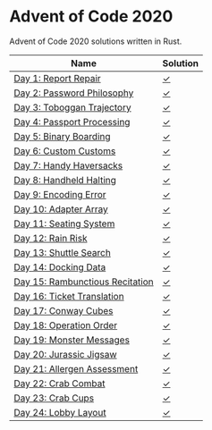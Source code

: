 # Advent of Code 2020

Advent of Code 2020 solutions written in Rust. 

|Name                                                                       |Solution                  |
|---------------------------------------------------------------------------|--------------------------|
|[Day 1: Report Repair](https://adventofcode.com/2020/day/1)                |[✓](src/bin/day1.rs)      |
|[Day 2: Password Philosophy](https://adventofcode.com/2020/day/2)          |[✓](src/bin/day2.rs)      |
|[Day 3: Toboggan Trajectory](https://adventofcode.com/2020/day/3)          |[✓](src/bin/day3.rs)      |
|[Day 4: Passport Processing](https://adventofcode.com/2020/day/4)          |[✓](src/bin/day4.rs)      |
|[Day 5: Binary Boarding](https://adventofcode.com/2020/day/5)              |[✓](src/bin/day5.rs)      |
|[Day 6: Custom Customs](https://adventofcode.com/2020/day/6)               |[✓](src/bin/day6.rs)      |
|[Day 7: Handy Haversacks](https://adventofcode.com/2020/day/7)             |[✓](src/bin/day7.rs)      |
|[Day 8: Handheld Halting](https://adventofcode.com/2020/day/8)             |[✓](src/bin/day8.rs)      |
|[Day 9: Encoding Error](https://adventofcode.com/2020/day/9)               |[✓](src/bin/day9.rs)      |
|[Day 10: Adapter Array](https://adventofcode.com/2020/day/10)              |[✓](src/bin/day10.rs)     |
|[Day 11: Seating System](https://adventofcode.com/2020/day/11)             |[✓](src/bin/day11.rs)     |
|[Day 12: Rain Risk](https://adventofcode.com/2020/day/12)                  |[✓](src/bin/day12.rs)     |
|[Day 13: Shuttle Search](https://adventofcode.com/2020/day/13)             |[✓](src/bin/day13.rs)     |
|[Day 14: Docking Data](https://adventofcode.com/2020/day/14)               |[✓](src/bin/day14.rs)     |
|[Day 15: Rambunctious Recitation](https://adventofcode.com/2020/day/15)    |[✓](src/bin/day15.rs)     |
|[Day 16: Ticket Translation](https://adventofcode.com/2020/day/16)         |[✓](src/bin/day16.rs)     |
|[Day 17: Conway Cubes](https://adventofcode.com/2020/day/17)               |[✓](src/bin/day17.rs)     |
|[Day 18: Operation Order](https://adventofcode.com/2020/day/18)            |[✓](src/bin/day18.rs)     |
|[Day 19: Monster Messages](https://adventofcode.com/2020/day/19)           |[✓](src/bin/day19.rs)     |
|[Day 20: Jurassic Jigsaw](https://adventofcode.com/2020/day/20)            |[✓](src/bin/day20.rs)     |
|[Day 21: Allergen Assessment](https://adventofcode.com/2020/day/21)        |[✓](src/bin/day21.rs)     |
|[Day 22: Crab Combat](https://adventofcode.com/2020/day/22)                |[✓](src/bin/day22.rs)     |
|[Day 23: Crab Cups](https://adventofcode.com/2020/day/23)                  |[✓](src/bin/day23.rs)     |
|[Day 24: Lobby Layout](https://adventofcode.com/2020/day/24)               |[✓](src/bin/day24.rs)     |

